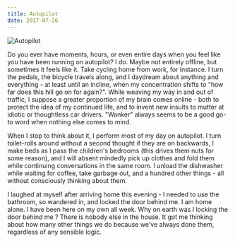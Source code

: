 ```yaml
---
title: Autopilot
date: 2017-07-26
---
```


![Autopilot](https://source.unsplash.com/jpkvklXwt98/1600x900)

Do you ever have moments, hours, or even entire days when you feel like you have been running on autopilot? I do. Maybe not entirely offline, but sometimes it feels like it. Take cycling home from work, for instance. I turn the pedals, the bicycle travels along, and I daydream about anything and everything - at least until an incline, when my concentration shifts to "how far does this hill go on for again?". While weaving my way in and out of traffic, I suppose a greater proportion of my brain comes online - both to protect the idea of my continued life, and to invent new insults to mutter at idiotic or thoughtless car drivers. "Wanker" always seems to be a good go-to word when nothing else comes to mind.

When I stop to think about it, I perform most of my day on autopilot. I turn toilet-rolls around without a second thought if they are on backwards, I make beds as I pass the children's bedrooms (this drives them nuts for some reason), and I will absent mindedly pick up clothes and fold them while continuing conversations in the same room. I unload the dishwasher while waiting for coffee, take garbage out, and a hundred other things - all without consciously thinking about them.

I laughed at myself after arriving home this evening - I needed to use the bathroom, so wandered in, and locked the door behind me. I am home alone. I have been here on my own all week. Why on earth was I locking the door behind me ? There is nobody else in the house. It got me thinking about how many other things we do because we've always done them, regardless of any sensible logic.